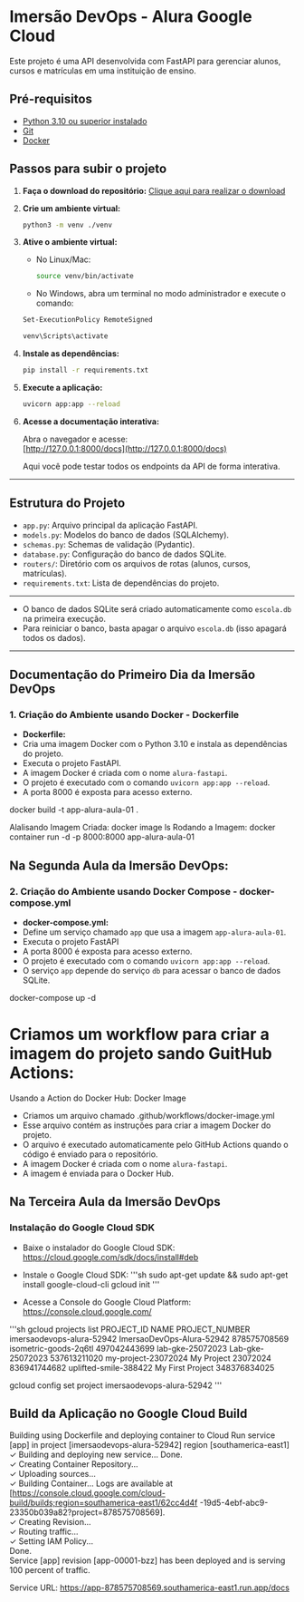 # Imersão DevOps - Alura Google Cloud

Este projeto é uma API desenvolvida com FastAPI para gerenciar alunos, cursos e matrículas em uma instituição de ensino.

## Pré-requisitos

- [Python 3.10 ou superior instalado](https://www.python.org/downloads/)
- [Git](https://git-scm.com/downloads)
- [Docker](https://www.docker.com/get-started/)

## Passos para subir o projeto

1. **Faça o download do repositório:**
   [Clique aqui para realizar o download](https://github.com/guilhermeonrails/imersao-devops/archive/refs/heads/main.zip)

2. **Crie um ambiente virtual:**
   ```sh
   python3 -m venv ./venv
   ```

3. **Ative o ambiente virtual:**
   - No Linux/Mac:
     ```sh
     source venv/bin/activate
     ```
   - No Windows, abra um terminal no modo administrador e execute o comando:
   ```sh
   Set-ExecutionPolicy RemoteSigned
   ```

     ```sh
     venv\Scripts\activate
     ```

4. **Instale as dependências:**
   ```sh
   pip install -r requirements.txt
   ```

5. **Execute a aplicação:**
   ```sh
   uvicorn app:app --reload
   ```

6. **Acesse a documentação interativa:**

   Abra o navegador e acesse:  
   [http://127.0.0.1:8000/docs](http://127.0.0.1:8000/docs)

   Aqui você pode testar todos os endpoints da API de forma interativa.

---

## Estrutura do Projeto

- `app.py`: Arquivo principal da aplicação FastAPI.
- `models.py`: Modelos do banco de dados (SQLAlchemy).
- `schemas.py`: Schemas de validação (Pydantic).
- `database.py`: Configuração do banco de dados SQLite.
- `routers/`: Diretório com os arquivos de rotas (alunos, cursos, matrículas).
- `requirements.txt`: Lista de dependências do projeto.

---

- O banco de dados SQLite será criado automaticamente como `escola.db` na primeira execução.
- Para reiniciar o banco, basta apagar o arquivo `escola.db` (isso apagará todos os dados).

---
## Documentação do Primeiro Dia da Imersão DevOps
### 1. Criação do Ambiente usando Docker - Dockerfile
- **Dockerfile:**
- Cria uma imagem Docker com o Python 3.10 e instala as dependências do projeto.
- Executa o projeto FastAPI.
- A imagem Docker é criada com o nome `alura-fastapi`.
- O projeto é executado com o comando `uvicorn app:app --reload`.
- A porta 8000 é exposta para acesso externo.

docker build -t app-alura-aula-01 .

Alalisando Imagem Criada:
docker image ls
Rodando a Imagem:
docker container run -d -p 8000:8000 app-alura-aula-01

## Na Segunda Aula da Imersão DevOps:
### 2. Criação do Ambiente usando Docker Compose - docker-compose.yml
- **docker-compose.yml:**
- Define um serviço chamado `app` que usa a imagem `app-alura-aula-01`.
- Executa o projeto FastAPI
- A porta 8000 é exposta para acesso externo.
- O projeto é executado com o comando `uvicorn app:app --reload`.
- O serviço `app` depende do serviço `db` para acessar o banco de dados SQLite.

docker-compose up -d

# Criamos um workflow para criar a imagem do projeto sando GuitHub Actions:
Usando a Action do Docker Hub: Docker Image
- Criamos um arquivo chamado .github/workflows/docker-image.yml
- Esse arquivo contém as instruções para criar a imagem Docker do projeto.
- O arquivo é executado automaticamente pelo GitHub Actions quando o código é enviado para o repositório.
- A imagem Docker é criada com o nome `alura-fastapi`.
- A imagem é enviada para o Docker Hub.
  
## Na Terceira Aula da Imersão DevOps
### Instalação do Google Cloud SDK
- Baixe o instalador do Google Cloud SDK:
 https://cloud.google.com/sdk/docs/install#deb

 - Instale o Google Cloud SDK:
'''sh
 sudo apt-get update && sudo apt-get install google-cloud-cli
 gcloud init
'''
- Acesse a Console do Google Cloud Platform:
  https://console.cloud.google.com/

'''sh
gcloud projects list
PROJECT_ID                 NAME                       PROJECT_NUMBER
imersaodevops-alura-52942  ImersaoDevOps-Alura-52942  878575708569
isometric-goods-2q6tl                                 497042443699
lab-gke-25072023           Lab-gke-25072023           537613211020
my-project-23072024        My Project 23072024        836941744682
uplifted-smile-388422      My First Project           348376834025

gcloud config set project imersaodevops-alura-52942
'''

## Build da Aplicação no Google Cloud Build

Building using Dockerfile and deploying container to Cloud Run service [app] in project [imersaodevops-alura-52942] region [southamerica-east1]
✓ Building and deploying new service... Done.                                                                                          
  ✓ Creating Container Repository...                                                                                                   
  ✓ Uploading sources...                                                                                                               
  ✓ Building Container... Logs are available at [https://console.cloud.google.com/cloud-build/builds;region=southamerica-east1/62cc4d4f
  -19d5-4ebf-abc9-23350b039a82?project=878575708569].                                                                                  
  ✓ Creating Revision...                                                                                                               
  ✓ Routing traffic...                                                                                                                 
  ✓ Setting IAM Policy...                                                                                                              
Done.                                                                                                                                  
Service [app] revision [app-00001-bzz] has been deployed and is serving 100 percent of traffic.

Service URL: https://app-878575708569.southamerica-east1.run.app/docs